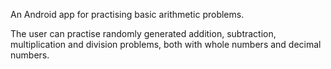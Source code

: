 An Android app for practising basic arithmetic problems. 

The user can practise randomly generated addition, subtraction, multiplication and division problems, 
both with whole numbers and decimal numbers.
